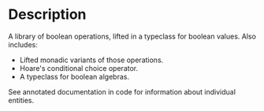 # Description

A library of boolean operations, lifted in a typeclass for boolean values.
Also includes:

* Lifted monadic variants of those operations.
* Hoare's conditional choice operator.
* A typeclass for boolean algebras.

See annotated documentation in code for information about individual entities.